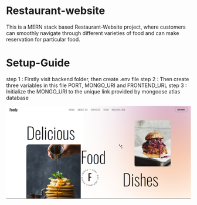 # Restaurant-website
This is a MERN stack based Restaurant-Website project, where customers can smoothly navigate through different varieties of food and can make reservation for particular food.

# Setup-Guide
step 1 : Firstly visit backend folder, then create .env file
step 2 : Then create three variables in this file PORT, MONGO_URI and FRONTEND_URL
step 3 : Initialize the MONGO_URI to the unique link provided by mongoose atlas database

![Website Home page](image.png)
